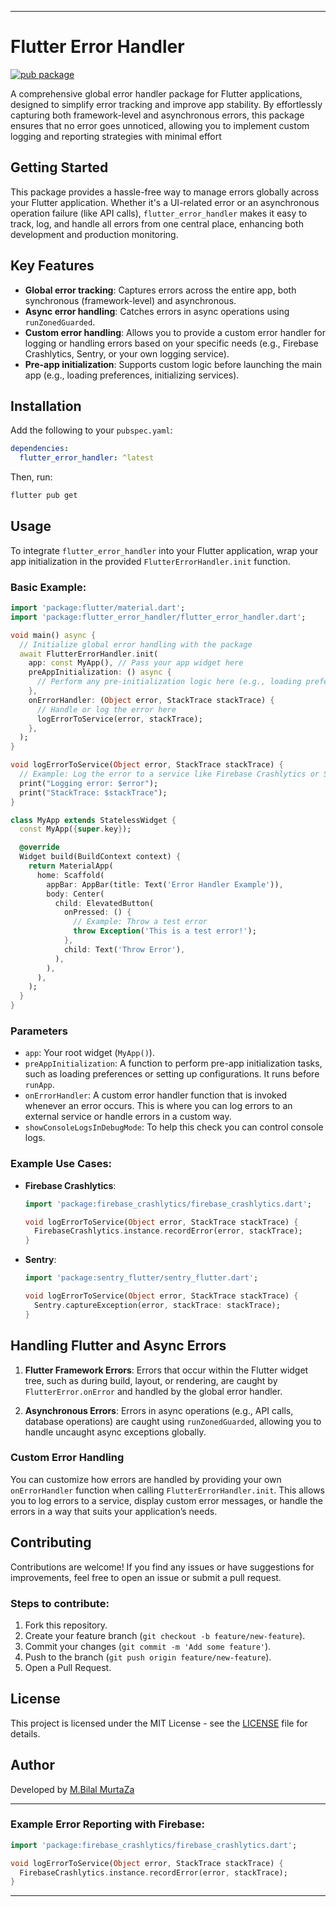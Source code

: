 
---

# Flutter Error Handler

[![pub package](https://img.shields.io/pub/v/flutter_error_handler.svg)](https://pub.dev/packages/flutter_error_handler)

A comprehensive global error handler package for Flutter applications, designed to simplify error tracking and improve app stability. By effortlessly capturing both framework-level and asynchronous errors, this package ensures that no error goes unnoticed, allowing you to implement custom logging and reporting strategies with minimal effort

## Getting Started

This package provides a hassle-free way to manage errors globally across your Flutter application. Whether it's a UI-related error or an asynchronous operation failure (like API calls), `flutter_error_handler` makes it easy to track, log, and handle all errors from one central place, enhancing both development and production monitoring.


## Key Features

- **Global error tracking**: Captures errors across the entire app, both synchronous (framework-level) and asynchronous.
- **Async error handling**: Catches errors in async operations using `runZonedGuarded`.
- **Custom error handling**: Allows you to provide a custom error handler for logging or handling errors based on your specific needs (e.g., Firebase Crashlytics, Sentry, or your own logging service).
- **Pre-app initialization**: Supports custom logic before launching the main app (e.g., loading preferences, initializing services).

## Installation

Add the following to your `pubspec.yaml`:

```yaml
dependencies:
  flutter_error_handler: ^latest
```

Then, run:

```bash
flutter pub get
```

## Usage

To integrate `flutter_error_handler` into your Flutter application, wrap your app initialization in the provided `FlutterErrorHandler.init` function.

### Basic Example:

```dart
import 'package:flutter/material.dart';
import 'package:flutter_error_handler/flutter_error_handler.dart';

void main() async {
  // Initialize global error handling with the package
  await FlutterErrorHandler.init(
    app: const MyApp(), // Pass your app widget here
    preAppInitialization: () async {
      // Perform any pre-initialization logic here (e.g., loading preferences)
    },
    onErrorHandler: (Object error, StackTrace stackTrace) {
      // Handle or log the error here
      logErrorToService(error, stackTrace);
    },
  );
}

void logErrorToService(Object error, StackTrace stackTrace) {
  // Example: Log the error to a service like Firebase Crashlytics or Sentry
  print("Logging error: $error");
  print("StackTrace: $stackTrace");
}

class MyApp extends StatelessWidget {
  const MyApp({super.key});

  @override
  Widget build(BuildContext context) {
    return MaterialApp(
      home: Scaffold(
        appBar: AppBar(title: Text('Error Handler Example')),
        body: Center(
          child: ElevatedButton(
            onPressed: () {
              // Example: Throw a test error
              throw Exception('This is a test error!');
            },
            child: Text('Throw Error'),
          ),
        ),
      ),
    );
  }
}
```

### Parameters

- `app`: Your root widget (`MyApp()`).
- `preAppInitialization`: A function to perform pre-app initialization tasks, such as loading preferences or setting up configurations. It runs before `runApp`.
- `onErrorHandler`: A custom error handler function that is invoked whenever an error occurs. This is where you can log errors to an external service or handle errors in a custom way.
- `showConsoleLogsInDebugMode`: To help this check you can control console logs.

### Example Use Cases:

- **Firebase Crashlytics**:

  ```dart
  import 'package:firebase_crashlytics/firebase_crashlytics.dart';

  void logErrorToService(Object error, StackTrace stackTrace) {
    FirebaseCrashlytics.instance.recordError(error, stackTrace);
  }
  ```

- **Sentry**:

  ```dart
  import 'package:sentry_flutter/sentry_flutter.dart';

  void logErrorToService(Object error, StackTrace stackTrace) {
    Sentry.captureException(error, stackTrace: stackTrace);
  }
  ```

## Handling Flutter and Async Errors

1. **Flutter Framework Errors**: Errors that occur within the Flutter widget tree, such as during build, layout, or rendering, are caught by `FlutterError.onError` and handled by the global error handler.

2. **Asynchronous Errors**: Errors in async operations (e.g., API calls, database operations) are caught using `runZonedGuarded`, allowing you to handle uncaught async exceptions globally.

### Custom Error Handling

You can customize how errors are handled by providing your own `onErrorHandler` function when calling `FlutterErrorHandler.init`. This allows you to log errors to a service, display custom error messages, or handle the errors in a way that suits your application’s needs.

## Contributing

Contributions are welcome! If you find any issues or have suggestions for improvements, feel free to open an issue or submit a pull request.

### Steps to contribute:
1. Fork this repository.
2. Create your feature branch (`git checkout -b feature/new-feature`).
3. Commit your changes (`git commit -m 'Add some feature'`).
4. Push to the branch (`git push origin feature/new-feature`).
5. Open a Pull Request.

## License

This project is licensed under the MIT License - see the [LICENSE](LICENSE) file for details.

## Author

Developed by [M.Bilal MurtaZa](https://github.com/MBilalMurtaZa)

---

### Example Error Reporting with Firebase:

```dart
import 'package:firebase_crashlytics/firebase_crashlytics.dart';

void logErrorToService(Object error, StackTrace stackTrace) {
  FirebaseCrashlytics.instance.recordError(error, stackTrace);
}
```

---


